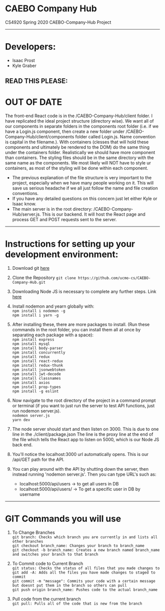 # CAEBO Company Hub
CS4920 Spring 2020 CAEBO-Company-Hub Project

---

# Developers:
- Isaac Prost
- Kyle Graber
            
## READ THIS PLEASE: 
# OUT OF DATE
 The front-end React code is in the /CAEBO-Company-Hub/client folder. I have replicated the ideal project structure (directory wise). We want all of our components in separate folders in the components root folder (i.e. if we have a Login.js component, then create a new folder under /CAEBO-Company-Hub/client/components folder called Login.js. Name convention is capital in the filename.). With containers (clesses that will hold these components and ultimately be rendered to the DOM) do the same thing under the containers folder. Realistically we should have more component than containers. The styling files should be in the same directory with the same name as the components. We most likely will NOT have to style ur containers, as most of the styling will be done within each component.                                                                                                                                             
* The previous explanation of the file structure is very important to the project, especially when we have many people working on it. This will save us serious headache if we all just follow the name and file creation conventions. 
* If you have any detailed questions on this concern just let either Kyle or Isaac know. 
* The main server is in the root directory: /CAEBO-Company-Hub/server.js. This is our backend. It will host the React page and process GET and POST requests sent to the server. 

---

# Instructions for setting up your development environment:

1. Download git [here](https://git-scm.com/downloads)

2. Clone the Repository
        `git clone https://github.com/ucmo-cs/CAEBO-Company-Hub.git`

3. Downloading Node JS is necessary to complete any further steps. Link [here](https://nodejs.org/en/)
    
4. Install nodemon and yearn globally with:<br/>
        `npm install i nodemon -g`<br/>
        `npm install i yarn -g`
    
5. After installing these, there are more packages to install. (Run these commands in the root folder, you can install them all at once by separating each package with a space):<br/>
        `npm install express`<br/>
        `npm install mysql`<br/>
        `npm install body-parser`<br/>
        `npm install concurrently`<br/>
        `npm install redux`<br>
        `npm install react-redux`<br>
        `npm install redux-thunk`<br>
        `npm install jsonwebtoken`<br>
        `npm install jwt-decode`<br>
        `npm install classnames`<br>
        `npm install axios`<br>
        `npm install prop-types`<br>
        `npm install -g eslint`
    
6. Now navigate to the root directory of the project in a command prompt or terminal (if you want to just run the server to test API functions, just run nodemon server.js). <br/>
        `nodemon server.js`<br/>
        `yarn dev`
    
7. The node server should start and then listen on 3000. This is due to one line in the ./client/package.json The line is the proxy line at the end of the file which tells the React app to listen on 5000, which is our Node JS back end.
    
8. You'll notice the localhost:3000 url automatically opens. This is our /api/GET path for the API. 
    
9. You can play around with the API by shutting down the server, then instead running 'nodemon server.js'. Then you can type URL's such as:
   * localhost:5000/api/users -> to get all users in DB  
   * localhost:5000/api/users/<username> -> To get a specific user in DB by username  

---

# GIT Commands you will use

1. To Change Branches<br/>
        `git branch: Checks which branch you are currently in and lists all other branches`<br/>
        `git checkout branch_name: Changes your branch to branch_name`<br/>
        `git checkout -b branch_name: Creates a new branch named branch_name and switches your branch to that branch`

2.  To Commit code to Current Branch<br/>
        `git status: Checks the status of all files that you made changes to`<br/>
        `git add -A: Adds all the files you have made changes to staged to commit`<br/>
        `git commit -m "message": Commits your code with a certain message but doesnt put them in the branch so others can pull`<br/>
        `git push origin branch_name: Pushes code to the actual branch_name`

3. Pull code from the current branch<br/>
        `git pull: Pulls all of the code that is new from the branch`

